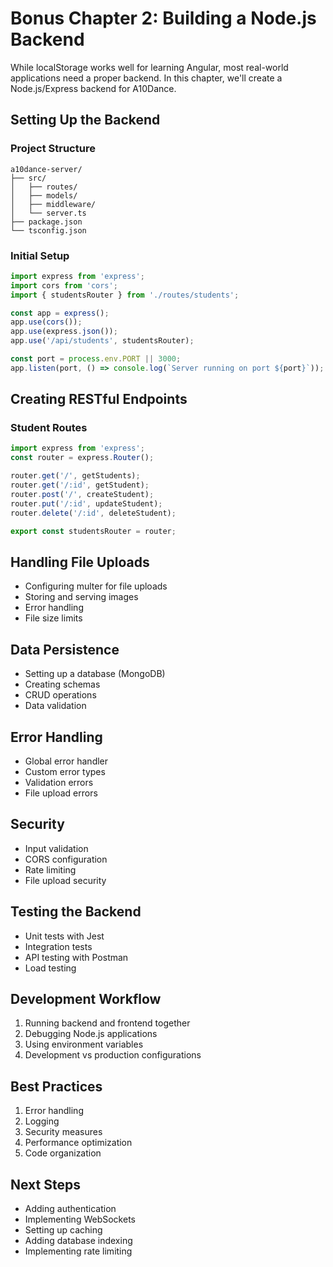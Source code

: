# Bonus Chapter 2: Building a Node.js Backend

While localStorage works well for learning Angular, most real-world applications need a proper backend. In this chapter, we'll create a Node.js/Express backend for A10Dance.

## Setting Up the Backend

### Project Structure
```
a10dance-server/
├── src/
│   ├── routes/
│   ├── models/
│   ├── middleware/
│   └── server.ts
├── package.json
└── tsconfig.json
```

### Initial Setup
```typescript
import express from 'express';
import cors from 'cors';
import { studentsRouter } from './routes/students';

const app = express();
app.use(cors());
app.use(express.json());
app.use('/api/students', studentsRouter);

const port = process.env.PORT || 3000;
app.listen(port, () => console.log(`Server running on port ${port}`));
```

## Creating RESTful Endpoints

### Student Routes
```typescript
import express from 'express';
const router = express.Router();

router.get('/', getStudents);
router.get('/:id', getStudent);
router.post('/', createStudent);
router.put('/:id', updateStudent);
router.delete('/:id', deleteStudent);

export const studentsRouter = router;
```

## Handling File Uploads

- Configuring multer for file uploads
- Storing and serving images
- Error handling
- File size limits

## Data Persistence

- Setting up a database (MongoDB)
- Creating schemas
- CRUD operations
- Data validation

## Error Handling

- Global error handler
- Custom error types
- Validation errors
- File upload errors

## Security

- Input validation
- CORS configuration
- Rate limiting
- File upload security

## Testing the Backend

- Unit tests with Jest
- Integration tests
- API testing with Postman
- Load testing

## Development Workflow

1. Running backend and frontend together
2. Debugging Node.js applications
3. Using environment variables
4. Development vs production configurations

## Best Practices

1. Error handling
2. Logging
3. Security measures
4. Performance optimization
5. Code organization

## Next Steps

- Adding authentication
- Implementing WebSockets
- Setting up caching
- Adding database indexing
- Implementing rate limiting
